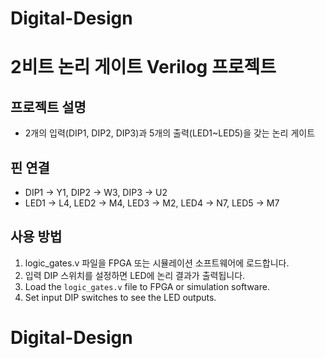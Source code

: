 # Digital-Design
# 2비트 논리 게이트 Verilog 프로젝트

## 프로젝트 설명 
- 2개의 입력(DIP1, DIP2, DIP3)과 5개의 출력(LED1~LED5)을 갖는 논리 게이트


## 핀 연결 
- DIP1 → Y1, DIP2 → W3, DIP3 → U2
- LED1 → L4, LED2 → M4, LED3 → M2, LED4 → N7, LED5 → M7

## 사용 방법 
1. logic_gates.v 파일을 FPGA 또는 시뮬레이션 소프트웨어에 로드합니다.
2. 입력 DIP 스위치를 설정하면 LED에 논리 결과가 출력됩니다.
3. Load the `logic_gates.v` file to FPGA or simulation software.
4. Set input DIP switches to see the LED outputs.
# Digital-Design
